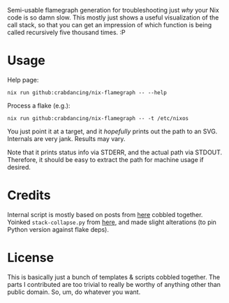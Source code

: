 Semi-usable flamegraph generation for troubleshooting just _why_ your Nix code is so damn slow. This mostly just shows a useful visualization of the call stack, so that you can get an impression of which function is being called recursively five thousand times. :P

# Usage

Help page:

```
nix run github:crabdancing/nix-flamegraph -- --help
```

Process a flake (e.g.):


```
nix run github:crabdancing/nix-flamegraph -- -t /etc/nixos
```

You just point it at a target, and it _hopefully_ prints out the path to an SVG. Internals are very jank. Results may vary.

Note that it prints status info via STDERR, and the actual path via STDOUT. Therefore, it should be easy to extract the path for machine usage if desired.

# Credits

Internal script is mostly based on posts from [here](https://discourse.nixos.org/t/nix-flamegraph-or-profiling-tool/33333/11) cobbled together.
Yoinked `stack-collapse.py` from [here](https://raw.githubusercontent.com/NixOS/nix/master/contrib/stack-collapse.py), and made slight alterations (to pin Python version against flake deps).

# License

This is basically just a bunch of templates & scripts cobbled together. The parts I contributed are too trivial to really be worthy of anything other than public domain. So, um, do whatever you want.